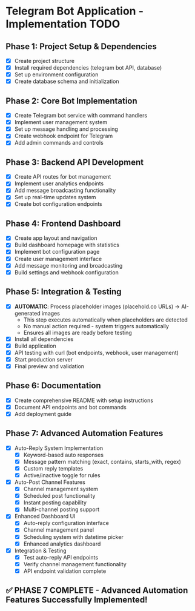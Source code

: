 # Telegram Bot Application - Implementation TODO

## Phase 1: Project Setup & Dependencies
- [x] Create project structure
- [x] Install required dependencies (telegram bot API, database)
- [x] Set up environment configuration
- [x] Create database schema and initialization

## Phase 2: Core Bot Implementation
- [x] Create Telegram bot service with command handlers
- [x] Implement user management system
- [x] Set up message handling and processing
- [x] Create webhook endpoint for Telegram
- [x] Add admin commands and controls

## Phase 3: Backend API Development
- [x] Create API routes for bot management
- [x] Implement user analytics endpoints
- [x] Add message broadcasting functionality
- [x] Set up real-time updates system
- [x] Create bot configuration endpoints

## Phase 4: Frontend Dashboard
- [x] Create app layout and navigation
- [x] Build dashboard homepage with statistics
- [x] Implement bot configuration page
- [x] Create user management interface
- [x] Add message monitoring and broadcasting
- [x] Build settings and webhook configuration

## Phase 5: Integration & Testing
- [x] **AUTOMATIC**: Process placeholder images (placehold.co URLs) → AI-generated images
  - This step executes automatically when placeholders are detected
  - No manual action required - system triggers automatically
  - Ensures all images are ready before testing
- [x] Install all dependencies
- [x] Build application
- [x] API testing with curl (bot endpoints, webhook, user management)
- [x] Start production server
- [x] Final preview and validation

## Phase 6: Documentation
- [x] Create comprehensive README with setup instructions
- [x] Document API endpoints and bot commands
- [x] Add deployment guide

## Phase 7: Advanced Automation Features
- [x] Auto-Reply System Implementation
  - [x] Keyword-based auto responses
  - [x] Message pattern matching (exact, contains, starts_with, regex)
  - [x] Custom reply templates
  - [x] Active/inactive toggle for rules
- [x] Auto-Post Channel Features
  - [x] Channel management system
  - [x] Scheduled post functionality
  - [x] Instant posting capability
  - [x] Multi-channel posting support
- [x] Enhanced Dashboard UI
  - [x] Auto-reply configuration interface
  - [x] Channel management panel
  - [x] Scheduling system with datetime picker
  - [x] Enhanced analytics dashboard
- [x] Integration & Testing
  - [x] Test auto-reply API endpoints
  - [x] Verify channel management functionality
  - [x] API endpoint validation complete

## ✅ PHASE 7 COMPLETE - Advanced Automation Features Successfully Implemented!